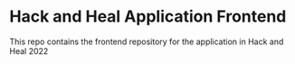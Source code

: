 # Hack and Heal Application Frontend

This repo contains the frontend repository for the application in Hack and Heal 2022
